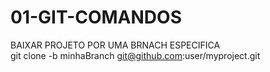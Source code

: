 # 01-GIT-COMANDOS

BAIXAR PROJETO POR UMA BRNACH ESPECIFICA <br>
git clone -b minhaBranch git@github.com:user/myproject.git


